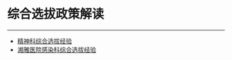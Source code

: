 # 综合选拔政策解读

----

+ [精神科综合选拔经验](5-1_jing-shen-ke-zong-xuan-jing-yan.md)
+ [湘雅医院感染科综合选拔经验](5-2_xiang-ya-yi-yuan-gan-ran-ke-zong-xuan-jing-yan.md)